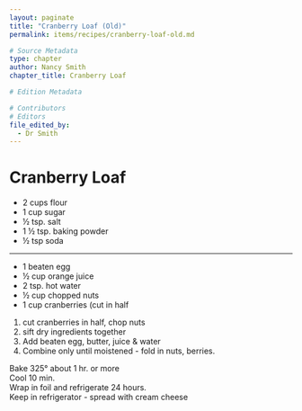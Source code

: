 ```yaml
---  
layout: paginate  
title: "Cranberry Loaf (Old)"  
permalink: items/recipes/cranberry-loaf-old.md

# Source Metadata  
type: chapter  
author: Nancy Smith  
chapter_title: Cranberry Loaf

# Edition Metadata

# Contributors
# Editors  
file_edited_by:   
  - Dr Smith  
---
```


# Cranberry Loaf

* 2 cups flour  
* 1 cup sugar  
* ½ tsp. salt  
* 1 ½ tsp. baking powder  
* ½ tsp soda

___

* 1 beaten egg  
* ½ cup orange juice  
* 2 tsp. hot water  
* ½ cup chopped nuts  
* 1 cup cranberries (cut in half

1. cut cranberries in half, chop nuts  
2. sift dry ingredients together  
3. Add beaten egg, butter, juice & water  
4. Combine only until moistened \- fold in nuts, berries.

Bake 325° about 1 hr. or more  
Cool 10 min.  
Wrap in foil and refrigerate 24 hours.  
Keep in refrigerator \- spread with cream cheese
